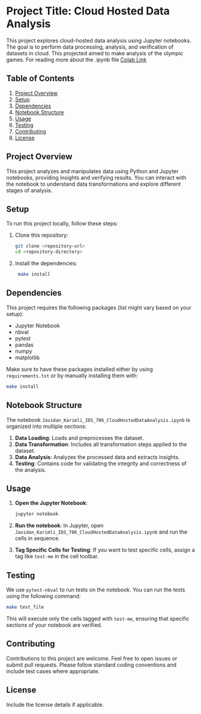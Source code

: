 
# Project Title: Cloud Hosted Data Analysis

This project explores cloud-hosted data analysis using Jupyter notebooks. The goal is to perform data processing, analysis, and verification of datasets in cloud. This projected aimed to make analysis of the olympic games. For reading more about the .ipynb file [Colab Link](https://colab.research.google.com/drive/1rBMpix_ahFG6xEcpPpAkGfdfrdVo6DkP?usp=sharing)

## Table of Contents
1. [Project Overview](#project-overview)
2. [Setup](#setup)
3. [Dependencies](#dependencies)
4. [Notebook Structure](#notebook-structure)
5. [Usage](#usage)
6. [Testing](#testing)
7. [Contributing](#contributing)
8. [License](#license)

## Project Overview
This project analyzes and manipulates data using Python and Jupyter notebooks, providing insights and verifying results. You can interact with the notebook to understand data transformations and explore different stages of analysis.

## Setup
To run this project locally, follow these steps:

1. Clone this repository:
   ```bash
   git clone <repository-url>
   cd <repository-directory>
   ```


2. Install the dependencies:
   ```bash
    make install
   ```

## Dependencies
This project requires the following packages (list might vary based on your setup):

- Jupyter Notebook
- nbval
- pytest
- pandas
- numpy
- matplotlib 

Make sure to have these packages installed either by using `requirements.txt` or by manually installing them with:
```bash
make install
```

## Notebook Structure
The notebook `Javidan_Karimli_IDS_706_CloudHostedDataAnalysis.ipynb` is organized into multiple sections:

1. **Data Loading**: Loads and preprocesses the dataset.
2. **Data Transformation**: Includes all transformation steps applied to the dataset.
3. **Data Analysis**: Analyzes the processed data and extracts insights.
4. **Testing**: Contains code for validating the integrity and correctness of the analysis.

## Usage
1. **Open the Jupyter Notebook**:
   ```bash
   jupyter notebook
   ```

2. **Run the notebook**:
   In Jupyter, open `Javidan_Karimli_IDS_706_CloudHostedDataAnalysis.ipynb` and run the cells in sequence.

3. **Tag Specific Cells for Testing**:
   If you want to test specific cells, assign a tag like `test-me` in the cell toolbar.

## Testing
We use `pytest-nbval` to run tests on the notebook. You can run the tests using the following command:

```bash
make test_file
```

This will execute only the cells tagged with `test-me`, ensuring that specific sections of your notebook are verified.

## Contributing
Contributions to this project are welcome. Feel free to open issues or submit pull requests. Please follow standard coding conventions and include test cases where appropriate.

## License
Include the license details if applicable.
